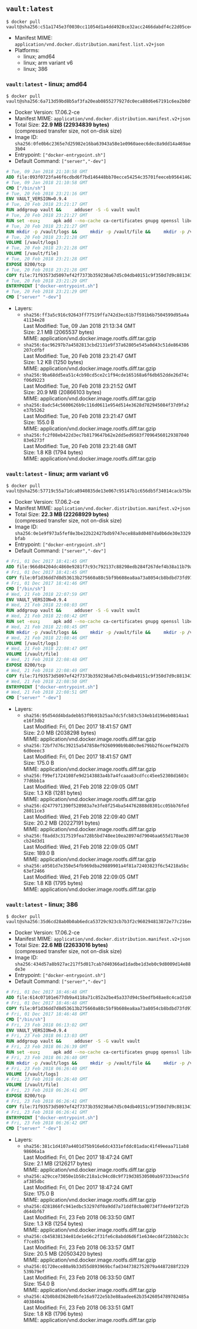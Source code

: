 ## `vault:latest`

```console
$ docker pull vault@sha256:c51a1745e3f0030cc11054d1a4dd4928ce32acc2466dabdf4c22d05ce48ec94e
```

-	Manifest MIME: `application/vnd.docker.distribution.manifest.list.v2+json`
-	Platforms:
	-	linux; amd64
	-	linux; arm variant v6
	-	linux; 386

### `vault:latest` - linux; amd64

```console
$ docker pull vault@sha256:6a713d59bd8b5af3fa20eab0855277927dc0eca88d6e67191c6ea2b8dfd626b4
```

-	Docker Version: 17.06.2-ce
-	Manifest MIME: `application/vnd.docker.distribution.manifest.v2+json`
-	Total Size: **22.9 MB (22934839 bytes)**  
	(compressed transfer size, not on-disk size)
-	Image ID: `sha256:0fe0b6c2365e7d25982e16ba63943a58e1e0960aeec6dec8a9dd14a469ae3b04`
-	Entrypoint: `["docker-entrypoint.sh"]`
-	Default Command: `["server","-dev"]`

```dockerfile
# Tue, 09 Jan 2018 21:10:58 GMT
ADD file:093f0723fa46f6cdbd6f7bd146448bb70ecce54254c35701feeceb956414622f in / 
# Tue, 09 Jan 2018 21:10:58 GMT
CMD ["/bin/sh"]
# Tue, 20 Feb 2018 23:21:16 GMT
ENV VAULT_VERSION=0.9.4
# Tue, 20 Feb 2018 23:21:17 GMT
RUN addgroup vault &&     adduser -S -G vault vault
# Tue, 20 Feb 2018 23:21:27 GMT
RUN set -eux;     apk add --no-cache ca-certificates gnupg openssl libcap su-exec dumb-init &&     apkArch="$(apk --print-arch)";     case "$apkArch" in         armhf) ARCH='arm' ;;         aarch64) ARCH='arm64' ;;         x86_64) ARCH='amd64' ;;         x86) ARCH='386' ;;         *) echo >&2 "error: unsupported architecture: $apkArch"; exit 1 ;;     esac &&     gpg --keyserver pgp.mit.edu --recv-keys 91A6E7F85D05C65630BEF18951852D87348FFC4C &&     mkdir -p /tmp/build &&     cd /tmp/build &&     wget https://releases.hashicorp.com/vault/${VAULT_VERSION}/vault_${VAULT_VERSION}_linux_${ARCH}.zip &&     wget https://releases.hashicorp.com/vault/${VAULT_VERSION}/vault_${VAULT_VERSION}_SHA256SUMS &&     wget https://releases.hashicorp.com/vault/${VAULT_VERSION}/vault_${VAULT_VERSION}_SHA256SUMS.sig &&     gpg --batch --verify vault_${VAULT_VERSION}_SHA256SUMS.sig vault_${VAULT_VERSION}_SHA256SUMS &&     grep vault_${VAULT_VERSION}_linux_${ARCH}.zip vault_${VAULT_VERSION}_SHA256SUMS | sha256sum -c &&     unzip -d /bin vault_${VAULT_VERSION}_linux_${ARCH}.zip &&     cd /tmp &&     rm -rf /tmp/build &&     apk del gnupg openssl &&     rm -rf /root/.gnupg
# Tue, 20 Feb 2018 23:21:27 GMT
RUN mkdir -p /vault/logs &&     mkdir -p /vault/file &&     mkdir -p /vault/config &&     chown -R vault:vault /vault
# Tue, 20 Feb 2018 23:21:28 GMT
VOLUME [/vault/logs]
# Tue, 20 Feb 2018 23:21:28 GMT
VOLUME [/vault/file]
# Tue, 20 Feb 2018 23:21:28 GMT
EXPOSE 8200/tcp
# Tue, 20 Feb 2018 23:21:28 GMT
COPY file:71f93573d5097ef42f7373b359230a67d5c04db40151c9f350d7d9c881341c67 in /usr/local/bin/docker-entrypoint.sh 
# Tue, 20 Feb 2018 23:21:29 GMT
ENTRYPOINT ["docker-entrypoint.sh"]
# Tue, 20 Feb 2018 23:21:29 GMT
CMD ["server" "-dev"]
```

-	Layers:
	-	`sha256:ff3a5c916c92643ff77519ffa742d3ec61b7f591b6b7504599d95a4a41134e28`  
		Last Modified: Tue, 09 Jan 2018 21:13:34 GMT  
		Size: 2.1 MB (2065537 bytes)  
		MIME: application/vnd.docker.image.rootfs.diff.tar.gzip
	-	`sha256:6ac96297b7a4582813cbd2131e9f37a62805e545a0d43c51de864386207cdfbf`  
		Last Modified: Tue, 20 Feb 2018 23:21:47 GMT  
		Size: 1.2 KB (1250 bytes)  
		MIME: application/vnd.docker.image.rootfs.diff.tar.gzip
	-	`sha256:9ba68dd5ea51c4cb98cd5ce2c1f94cde165168a6f6db652dde26d74cf06d9223`  
		Last Modified: Tue, 20 Feb 2018 23:21:52 GMT  
		Size: 20.9 MB (20866103 bytes)  
		MIME: application/vnd.docker.image.rootfs.diff.tar.gzip
	-	`sha256:8adc54c5600626b9c116d0611e954d514e3628d782945084f37d9fa2e37b5262`  
		Last Modified: Tue, 20 Feb 2018 23:21:47 GMT  
		Size: 155.0 B  
		MIME: application/vnd.docker.image.rootfs.diff.tar.gzip
	-	`sha256:fc2f08eb422d3ec7b8179647b62e2dd5ed9583f7096456012938704083e6273f`  
		Last Modified: Tue, 20 Feb 2018 23:21:48 GMT  
		Size: 1.8 KB (1794 bytes)  
		MIME: application/vnd.docker.image.rootfs.diff.tar.gzip

### `vault:latest` - linux; arm variant v6

```console
$ docker pull vault@sha256:57719c55a71dca8940835de13e067c95147b1c656db5f34014cacb75bd516965
```

-	Docker Version: 17.06.2-ce
-	Manifest MIME: `application/vnd.docker.distribution.manifest.v2+json`
-	Total Size: **22.3 MB (22268929 bytes)**  
	(compressed transfer size, not on-disk size)
-	Image ID: `sha256:0e1e9f973a5fef8e3be22b22427bdb9747ece88a8d0407da0b6de30e3329bfab`
-	Entrypoint: `["docker-entrypoint.sh"]`
-	Default Command: `["server","-dev"]`

```dockerfile
# Fri, 01 Dec 2017 18:41:45 GMT
ADD file:966d84204dc4860e9281f7c93c792137c88298edb284f267def4b38a11b79a1f in / 
# Fri, 01 Dec 2017 18:41:45 GMT
COPY file:0f1d36dd7d8d53613b275660a88c5bf9b608ea8aa73a8054cb8bdbd73fd971ac in /etc/localtime 
# Fri, 01 Dec 2017 18:41:46 GMT
CMD ["/bin/sh"]
# Wed, 21 Feb 2018 22:07:59 GMT
ENV VAULT_VERSION=0.9.4
# Wed, 21 Feb 2018 22:08:03 GMT
RUN addgroup vault &&     adduser -S -G vault vault
# Wed, 21 Feb 2018 22:08:42 GMT
RUN set -eux;     apk add --no-cache ca-certificates gnupg openssl libcap su-exec dumb-init &&     apkArch="$(apk --print-arch)";     case "$apkArch" in         armhf) ARCH='arm' ;;         aarch64) ARCH='arm64' ;;         x86_64) ARCH='amd64' ;;         x86) ARCH='386' ;;         *) echo >&2 "error: unsupported architecture: $apkArch"; exit 1 ;;     esac &&     gpg --keyserver pgp.mit.edu --recv-keys 91A6E7F85D05C65630BEF18951852D87348FFC4C &&     mkdir -p /tmp/build &&     cd /tmp/build &&     wget https://releases.hashicorp.com/vault/${VAULT_VERSION}/vault_${VAULT_VERSION}_linux_${ARCH}.zip &&     wget https://releases.hashicorp.com/vault/${VAULT_VERSION}/vault_${VAULT_VERSION}_SHA256SUMS &&     wget https://releases.hashicorp.com/vault/${VAULT_VERSION}/vault_${VAULT_VERSION}_SHA256SUMS.sig &&     gpg --batch --verify vault_${VAULT_VERSION}_SHA256SUMS.sig vault_${VAULT_VERSION}_SHA256SUMS &&     grep vault_${VAULT_VERSION}_linux_${ARCH}.zip vault_${VAULT_VERSION}_SHA256SUMS | sha256sum -c &&     unzip -d /bin vault_${VAULT_VERSION}_linux_${ARCH}.zip &&     cd /tmp &&     rm -rf /tmp/build &&     apk del gnupg openssl &&     rm -rf /root/.gnupg
# Wed, 21 Feb 2018 22:08:45 GMT
RUN mkdir -p /vault/logs &&     mkdir -p /vault/file &&     mkdir -p /vault/config &&     chown -R vault:vault /vault
# Wed, 21 Feb 2018 22:08:46 GMT
VOLUME [/vault/logs]
# Wed, 21 Feb 2018 22:08:47 GMT
VOLUME [/vault/file]
# Wed, 21 Feb 2018 22:08:48 GMT
EXPOSE 8200/tcp
# Wed, 21 Feb 2018 22:08:49 GMT
COPY file:71f93573d5097ef42f7373b359230a67d5c04db40151c9f350d7d9c881341c67 in /usr/local/bin/docker-entrypoint.sh 
# Wed, 21 Feb 2018 22:08:50 GMT
ENTRYPOINT ["docker-entrypoint.sh"]
# Wed, 21 Feb 2018 22:08:51 GMT
CMD ["server" "-dev"]
```

-	Layers:
	-	`sha256:95d54dd4bdadebb53f9b91b25aa7dc5fcb83c534eb1d196eb0814aa1e16f3db2`  
		Last Modified: Fri, 01 Dec 2017 18:41:57 GMT  
		Size: 2.0 MB (2038298 bytes)  
		MIME: application/vnd.docker.image.rootfs.diff.tar.gzip
	-	`sha256:72bf7d76c39215a547858ef9260990b9b80c0e679bb2f6ceef942d7b6d0eeec3`  
		Last Modified: Fri, 01 Dec 2017 18:41:57 GMT  
		Size: 175.0 B  
		MIME: application/vnd.docker.image.rootfs.diff.tar.gzip
	-	`sha256:f99ef1724108fe9d2143883a4b7a4fcaaa83cdfcc45ee52308d1603c77d6bb1a`  
		Last Modified: Wed, 21 Feb 2018 22:09:05 GMT  
		Size: 1.3 KB (1281 bytes)  
		MIME: application/vnd.docker.image.rootfs.diff.tar.gzip
	-	`sha256:d2477971390f528983a7e3fe8f254ba544762888d8301cc05bb76fed28011ce3`  
		Last Modified: Wed, 21 Feb 2018 22:09:40 GMT  
		Size: 20.2 MB (20227191 bytes)  
		MIME: application/vnd.docker.image.rootfs.diff.tar.gzip
	-	`sha256:f8add3c317519fea728b5bd748ee10ea28974d79046aa655d170ae30cb24d3d1`  
		Last Modified: Wed, 21 Feb 2018 22:09:05 GMT  
		Size: 189.0 B  
		MIME: application/vnd.docker.image.rootfs.diff.tar.gzip
	-	`sha256:a9501d7e350e54fb969dba29889901a4f81a72403823f6c54218a5bc63ef2466`  
		Last Modified: Wed, 21 Feb 2018 22:09:05 GMT  
		Size: 1.8 KB (1795 bytes)  
		MIME: application/vnd.docker.image.rootfs.diff.tar.gzip

### `vault:latest` - linux; 386

```console
$ docker pull vault@sha256:35d6cd28ab0b0ab6edca53729c923cb7b3f2c960294813872e77c216eeeeb6ea
```

-	Docker Version: 17.06.2-ce
-	Manifest MIME: `application/vnd.docker.distribution.manifest.v2+json`
-	Total Size: **22.6 MB (22633016 bytes)**  
	(compressed transfer size, not on-disk size)
-	Image ID: `sha256:434d57a8b927ac217f5d017cab7d40366ad1dadbe1d3eb0c9d8009d14e88de3e`
-	Entrypoint: `["docker-entrypoint.sh"]`
-	Default Command: `["server","-dev"]`

```dockerfile
# Fri, 01 Dec 2017 18:46:48 GMT
ADD file:614c07101e677db9a4118a71c852a2be45a337d94c5bedfb48ae8c4cad21d625 in / 
# Fri, 01 Dec 2017 18:46:48 GMT
COPY file:0f1d36dd7d8d53613b275660a88c5bf9b608ea8aa73a8054cb8bdbd73fd971ac in /etc/localtime 
# Fri, 01 Dec 2017 18:46:48 GMT
CMD ["/bin/sh"]
# Fri, 23 Feb 2018 06:13:02 GMT
ENV VAULT_VERSION=0.9.4
# Fri, 23 Feb 2018 06:13:03 GMT
RUN addgroup vault &&     adduser -S -G vault vault
# Fri, 23 Feb 2018 06:26:39 GMT
RUN set -eux;     apk add --no-cache ca-certificates gnupg openssl libcap su-exec dumb-init &&     apkArch="$(apk --print-arch)";     case "$apkArch" in         armhf) ARCH='arm' ;;         aarch64) ARCH='arm64' ;;         x86_64) ARCH='amd64' ;;         x86) ARCH='386' ;;         *) echo >&2 "error: unsupported architecture: $apkArch"; exit 1 ;;     esac &&     gpg --keyserver pgp.mit.edu --recv-keys 91A6E7F85D05C65630BEF18951852D87348FFC4C &&     mkdir -p /tmp/build &&     cd /tmp/build &&     wget https://releases.hashicorp.com/vault/${VAULT_VERSION}/vault_${VAULT_VERSION}_linux_${ARCH}.zip &&     wget https://releases.hashicorp.com/vault/${VAULT_VERSION}/vault_${VAULT_VERSION}_SHA256SUMS &&     wget https://releases.hashicorp.com/vault/${VAULT_VERSION}/vault_${VAULT_VERSION}_SHA256SUMS.sig &&     gpg --batch --verify vault_${VAULT_VERSION}_SHA256SUMS.sig vault_${VAULT_VERSION}_SHA256SUMS &&     grep vault_${VAULT_VERSION}_linux_${ARCH}.zip vault_${VAULT_VERSION}_SHA256SUMS | sha256sum -c &&     unzip -d /bin vault_${VAULT_VERSION}_linux_${ARCH}.zip &&     cd /tmp &&     rm -rf /tmp/build &&     apk del gnupg openssl &&     rm -rf /root/.gnupg
# Fri, 23 Feb 2018 06:26:40 GMT
RUN mkdir -p /vault/logs &&     mkdir -p /vault/file &&     mkdir -p /vault/config &&     chown -R vault:vault /vault
# Fri, 23 Feb 2018 06:26:40 GMT
VOLUME [/vault/logs]
# Fri, 23 Feb 2018 06:26:40 GMT
VOLUME [/vault/file]
# Fri, 23 Feb 2018 06:26:41 GMT
EXPOSE 8200/tcp
# Fri, 23 Feb 2018 06:26:41 GMT
COPY file:71f93573d5097ef42f7373b359230a67d5c04db40151c9f350d7d9c881341c67 in /usr/local/bin/docker-entrypoint.sh 
# Fri, 23 Feb 2018 06:26:41 GMT
ENTRYPOINT ["docker-entrypoint.sh"]
# Fri, 23 Feb 2018 06:26:42 GMT
CMD ["server" "-dev"]
```

-	Layers:
	-	`sha256:381c1d4107a4401d75b916e6dc4331efddc01adac41f49eeaa711ab898606a1a`  
		Last Modified: Fri, 01 Dec 2017 18:47:24 GMT  
		Size: 2.1 MB (2126217 bytes)  
		MIME: application/vnd.docker.image.rootfs.diff.tar.gzip
	-	`sha256:a29cce73050e1b58c218a1c94cd8c9f719d38530500ab97333eac5fdaf385dbc`  
		Last Modified: Fri, 01 Dec 2017 18:47:24 GMT  
		Size: 175.0 B  
		MIME: application/vnd.docker.image.rootfs.diff.tar.gzip
	-	`sha256:d281866fc941edbc53297df0a9dd7a71ddf8cba00734f7de49f32f2bd644bf67`  
		Last Modified: Fri, 23 Feb 2018 06:33:50 GMT  
		Size: 1.3 KB (1254 bytes)  
		MIME: application/vnd.docker.image.rootfs.diff.tar.gzip
	-	`sha256:cb45838134e81de1e66c2f31fe6c8abdd6d6f1e634ecd4f22bbb2c3cf7ce857b`  
		Last Modified: Fri, 23 Feb 2018 06:33:57 GMT  
		Size: 20.5 MB (20503420 bytes)  
		MIME: application/vnd.docker.image.rootfs.diff.tar.gzip
	-	`sha256:01720ece80a9b33d55d893969bcfad3447382752079a4487288f2329539b79ef`  
		Last Modified: Fri, 23 Feb 2018 06:33:50 GMT  
		Size: 154.0 B  
		MIME: application/vnd.docker.image.rootfs.diff.tar.gzip
	-	`sha256:42b0b8d3628e0bfe16a9722e5b3e88aadee62b35426054789782485a4038404a`  
		Last Modified: Fri, 23 Feb 2018 06:33:51 GMT  
		Size: 1.8 KB (1796 bytes)  
		MIME: application/vnd.docker.image.rootfs.diff.tar.gzip
